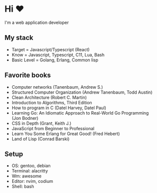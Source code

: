 # Hi ❤
I'm a web application developer

## My stack

* Target = Javascript/Typescript (React)
* Know = Javascript, Typescript, C11, Lua, Bash
* Basic Level = Golang, Erlang, Common lisp

## Favorite books

* Computer networks (Tanenbaum, Andrew S.)
* Structured Computer Organization (Andrew Tanenbaum, Todd Austin)
* Clean Architecture (Robert C. Martin)
* Introduction to Algorithms, Third Edition
* How to program in C (Datel Harvey, Datel Paul)
* Learning Go: An Idiomatic Approach to Real-World Go Programming (Jon Bodner) 
* CSS in Depth (Grant, Keith J.)
* JavaScript from Beginner to Professional
* Learn You Some Erlang for Great Good! (Fred Hebert)
* Land of Lisp (Conrad Barski)

## Setup

* OS: gentoo, debian
* Terminal: alacritty
* Wm: awesome
* Editor: nvim, codium
* Shell: bash

